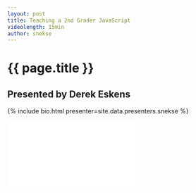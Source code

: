 ```yaml
---
layout: post
title: Teaching a 2nd Grader JavaScript
videolength: 15min
author: snekse
---
```


# {{ page.title }}

## Presented by Derek Eskens

{% include bio.html presenter=site.data.presenters.snekse %}

<div class="fluid-width-video-wrapper"><iframe src="//www.youtube.com/embed/8_PGQNzH5YA" frameborder="0" allowfullscreen></iframe></div>
